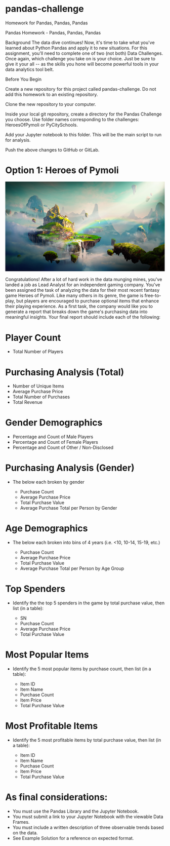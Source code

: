 # pandas-challenge
Homework for Pandas, Pandas, Pandas

Pandas Homework - Pandas, Pandas, Pandas

Background
The data dive continues!
Now, it's time to take what you've learned about Python Pandas and apply it to new situations. For this assignment, you'll need to complete one of two (not both)  Data Challenges. Once again, which challenge you take on is your choice. Just be sure to give it your all -- as the skills you hone will become powerful tools in your data analytics tool belt.

Before You Begin


Create a new repository for this project called pandas-challenge. Do not add this homework to an existing repository.


Clone the new repository to your computer.


Inside your local git repository, create a directory for the Pandas Challenge you choose. Use folder names corresponding to the challenges: HeroesOfPymoli or  PyCitySchools.


Add your Jupyter notebook to this folder. This will be the main script to run for analysis.


Push the above changes to GitHub or GitLab.



# Option 1: Heroes of Pymoli

![Pandas Picture](https://github.com/Auburn9698/pandas-challenge/blob/master/Fantasy.png)

Congratulations! After a lot of hard work in the data munging mines, you've landed a job as Lead Analyst for an independent gaming company. You've been assigned the task of analyzing the data for their most recent fantasy game Heroes of Pymoli.
Like many others in its genre, the game is free-to-play, but players are encouraged to purchase optional items that enhance their playing experience. As a first task, the company would like you to generate a report that breaks down the game's purchasing data into meaningful insights.
Your final report should include each of the following:

# Player Count

* Total Number of Players


# Purchasing Analysis (Total)

* Number of Unique Items
* Average Purchase Price
* Total Number of Purchases
* Total Revenue


# Gender Demographics

* Percentage and Count of Male Players
* Percentage and Count of Female Players
* Percentage and Count of Other / Non-Disclosed


# Purchasing Analysis (Gender)

* The below each broken by gender

  * Purchase Count
  * Average Purchase Price
  * Total Purchase Value
  * Average Purchase Total per Person by Gender




# Age Demographics

* The below each broken into bins of 4 years (i.e. <10, 10-14, 15-19, etc.)

  * Purchase Count
  * Average Purchase Price
  * Total Purchase Value
  * Average Purchase Total per Person by Age Group




# Top Spenders

* Identify the the top 5 spenders in the game by total purchase value, then list (in a table):

  * SN
  * Purchase Count
  * Average Purchase Price
  * Total Purchase Value




# Most Popular Items

* Identify the 5 most popular items by purchase count, then list (in a table):

  * Item ID
   * Item Name
  * Purchase Count
  * Item Price
  * Total Purchase Value




# Most Profitable Items

* Identify the 5 most profitable items by total purchase value, then list (in a table):

  * Item ID
  * Item Name
  * Purchase Count
  * Item Price
  * Total Purchase Value



# As final considerations:

* You must use the Pandas Library and the Jupyter Notebook.
* You must submit a link to your Jupyter Notebook with the viewable Data Frames.
* You must include a written description of three observable trends based on the data.
* See Example Solution for a reference on expected format.
